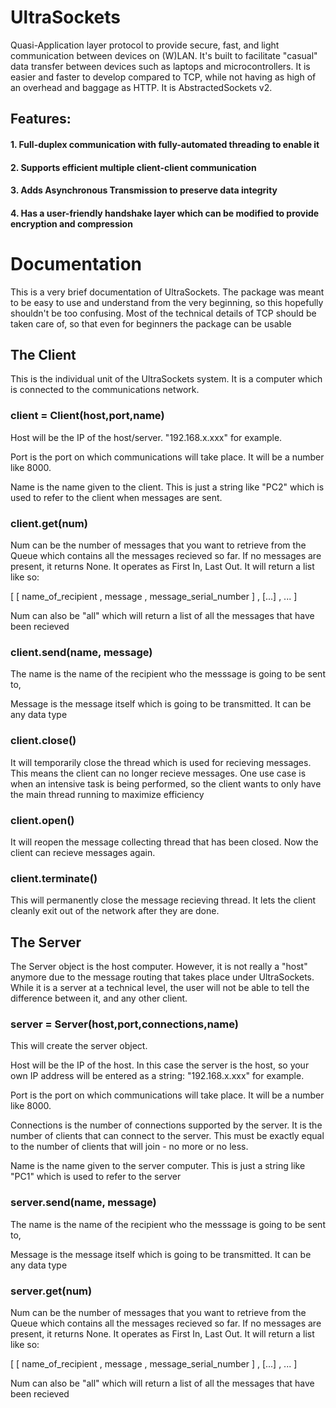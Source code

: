 # UltraSockets
Quasi-Application layer protocol to provide secure, fast, and light communication between devices on (W)LAN. It's built to facilitate "casual" data transfer between devices such as laptops and microcontrollers. It is easier and faster to develop compared to TCP, while not having as high of an overhead and baggage as HTTP. It is AbstractedSockets v2.

## Features:

####   1. Full-duplex communication with fully-automated threading to enable it

####   2. Supports efficient multiple client-client communication

####   3. Adds Asynchronous Transmission to preserve data integrity

####   4. Has a user-friendly handshake layer which can be modified to provide encryption and compression

# Documentation

This is a very brief documentation of UltraSockets. The package was meant to be easy to use and understand from the very beginning, so this hopefully shouldn't be too confusing. Most of the technical details of TCP should be taken care of, so that even for beginners the package can be usable

## The Client
This is the individual unit of the UltraSockets system. It is a computer which is connected to the communications network.

### client = Client(host,port,name)
Host will be the IP of the host/server. "192.168.x.xxx" for example.

Port is the port on which communications will take place. It will be a number like 8000.

Name is the name given to the client. This is just a string like "PC2" which is used to refer to the client when messages are sent.

### client.get(num)
Num can be the number of messages that you want to retrieve from the Queue which contains all the messages recieved so far. If no messages are present, it returns None. It operates as First In, Last Out. It will return a list like so:

[ [ name_of_recipient , message , message_serial_number ] , [...] , ... ]

Num can also be "all" which will return a list of all the messages that have been recieved

### client.send(name, message)
The name is the name of the recipient who the messsage is going to be sent to,

Message is the message itself which is going to be transmitted. It can be any data type

### client.close()
It will temporarily close the thread which is used for recieving messages. This means the client can no longer recieve messages. One use case is when an intensive task is being performed, so the client wants to only have the main thread running to maximize efficiency

### client.open()
It will reopen the message collecting thread that has been closed. Now the client can recieve messages again.

### client.terminate()
This will permanently close the message recieving thread. It lets the client cleanly exit out of the network after they are done.

## The Server
The Server object is the host computer. However, it is not really a "host" anymore due to the message routing that takes place under UltraSockets. While it is a server at a technical level, the user will not be able to tell the difference between it, and any other client.

### server = Server(host,port,connections,name)
This will create the server object.

Host will be the IP of the host. In this case the server is the host, so your own IP address will be entered as a string: "192.168.x.xxx" for example.

Port is the port on which communications will take place. It will be a number like 8000.

Connections is the number of connections supported by the server. It is the number of clients that can connect to the server. This must be exactly equal to the number of clients that will join - no more or no less.

Name is the name given to the server computer. This is just a string like "PC1" which is used to refer to the server

### server.send(name, message)
The name is the name of the recipient who the messsage is going to be sent to,

Message is the message itself which is going to be transmitted. It can be any data type

### server.get(num)
Num can be the number of messages that you want to retrieve from the Queue which contains all the messages recieved so far. If no messages are present, it returns None. It operates as First In, Last Out. It will return a list like so:

[ [ name_of_recipient , message , message_serial_number ] , [...] , ... ]

Num can also be "all" which will return a list of all the messages that have been recieved
